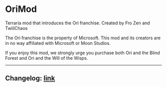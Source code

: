 # OriMod
Terraria mod that introduces the Ori franchise. Created by Fro Zen and TwiliChaos

The Ori franchise is the property of Microsoft. This mod and its creators are in no way affiliated with Microsoft or Moon Studios.

If you enjoy this mod, we strongly urge you purchase both Ori and the Blind Forest and Ori and the Will of the Wisps.

---
## Changelog: [link](CHANGELOG.md)
